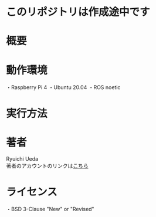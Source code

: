 # このリポジトリは作成途中です
# 概要

# 動作環境
・Raspberry Pi 4
・Ubuntu 20.04
・ROS noetic

# 実行方法

# 著者
Ryuichi Ueda  
著者のアカウントのリンクは[こちら](https://github.com/ryuichiueda)

# ライセンス
・BSD 3-Clause "New" or "Revised"
